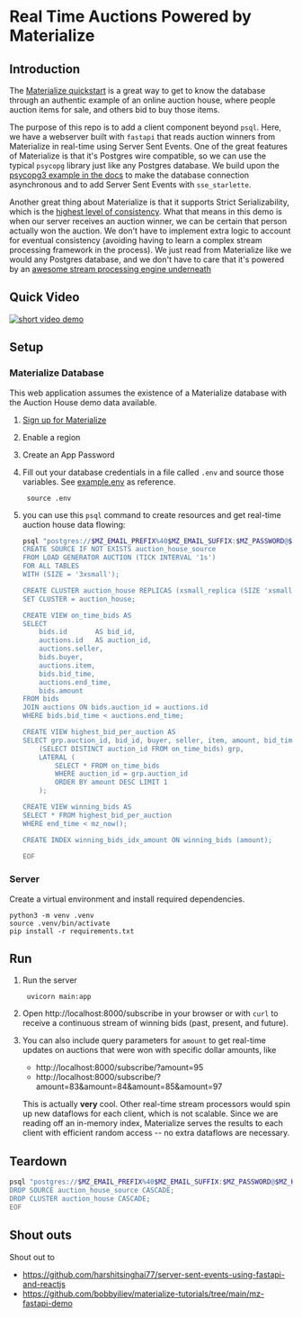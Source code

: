 # Real Time Auctions Powered by Materialize

## Introduction
The [Materialize quickstart](https://materialize.com/docs/get-started/) is a great way to get to know the database through an authentic example of an online auction house, where people auction items for sale, and others bid to buy those items.

The purpose of this repo is to add a client component beyond `psql`. Here, we have a webserver built with `fastapi` that reads auction winners from Materialize in real-time using Server Sent Events. One of the great features of Materialize is that it's Postgres wire compatible, so we can use the typical `psycopg` library just like any Postgres database. We build upon the [psycopg3 example in the docs](https://materialize.com/docs/integrations/python/#streaming-with-psycopg3) to make the database connection asynchronous and to add Server Sent Events with `sse_starlette`.

Another great thing about Materialize is that it supports Strict Serializability, which is the [highest level of consistency](http://jepsen.io/consistency). What that means in this demo is when our server receives an auction winner, we can be certain that person actually won the auction. We don't have to implement extra logic to account for eventual consistency (avoiding having to learn a complex stream processing framework in the process). We just read from Materialize like we would any Postgres database, and we don't have to care that it's powered by an [awesome stream processing engine underneath](https://timelydataflow.github.io/differential-dataflow/)

## Quick Video
[![short video demo](https://img.youtube.com/vi/smAkr--SIJc/0.jpg)](https://youtu.be/smAkr--SIJc_0)
## Setup

### Materialize Database
This web application assumes the existence of a Materialize database with the Auction House demo data available.

1. [Sign up for Materialize](https://www.materialize.com/register)
1. Enable a region
1. Create an App Password
1. Fill out your database credentials in a file called `.env` and source those variables. See [example.env](./example.env) as reference.

        source .env

1. you can use this `psql` command to create resources and get real-time auction house data flowing:

    ```bash
    psql "postgres://$MZ_EMAIL_PREFIX%40$MZ_EMAIL_SUFFIX:$MZ_PASSWORD@$MZ_HOST:$MZ_PORT/$MZ_DB" << EOF
    CREATE SOURCE IF NOT EXISTS auction_house_source
    FROM LOAD GENERATOR AUCTION (TICK INTERVAL '1s') 
    FOR ALL TABLES 
    WITH (SIZE = '3xsmall');

    CREATE CLUSTER auction_house REPLICAS (xsmall_replica (SIZE 'xsmall'));
    SET CLUSTER = auction_house;

    CREATE VIEW on_time_bids AS
    SELECT
        bids.id       AS bid_id,
        auctions.id   AS auction_id,
        auctions.seller,
        bids.buyer,
        auctions.item,
        bids.bid_time,
        auctions.end_time,
        bids.amount
    FROM bids
    JOIN auctions ON bids.auction_id = auctions.id
    WHERE bids.bid_time < auctions.end_time;

    CREATE VIEW highest_bid_per_auction AS
    SELECT grp.auction_id, bid_id, buyer, seller, item, amount, bid_time, end_time FROM
        (SELECT DISTINCT auction_id FROM on_time_bids) grp,
        LATERAL (
            SELECT * FROM on_time_bids
            WHERE auction_id = grp.auction_id
            ORDER BY amount DESC LIMIT 1
        );

    CREATE VIEW winning_bids AS
    SELECT * FROM highest_bid_per_auction
    WHERE end_time < mz_now();

    CREATE INDEX winning_bids_idx_amount ON winning_bids (amount);

    EOF
    ```

### Server

Create a virtual environment and install required dependencies.

    python3 -m venv .venv
    source .venv/bin/activate
    pip install -r requirements.txt

## Run

1. Run the server
        
        uvicorn main:app

1. Open http://localhost:8000/subscribe in your browser or with `curl` to receive a continuous stream of winning bids (past, present, and future).

1. You can also include query parameters for `amount` to get real-time updates on auctions that were won with specific dollar amounts, like 
    - http://localhost:8000/subscribe/?amount=95
    - http://localhost:8000/subscribe/?amount=83&amount=84&amount=85&amount=97

    This is actually **very** cool. Other real-time stream processors would spin up new dataflows for each client, which is not scalable. Since we are reading off an in-memory index, Materialize serves the results to each client with efficient random access -- no extra dataflows are necessary.


## Teardown

```bash
psql "postgres://$MZ_EMAIL_PREFIX%40$MZ_EMAIL_SUFFIX:$MZ_PASSWORD@$MZ_HOST:$MZ_PORT/$MZ_DB" << EOF
DROP SOURCE auction_house_source CASCADE;
DROP CLUSTER auction_house CASCADE;
EOF
```

## Shout outs

Shout out to
- https://github.com/harshitsinghai77/server-sent-events-using-fastapi-and-reactjs
- https://github.com/bobbyiliev/materialize-tutorials/tree/main/mz-fastapi-demo